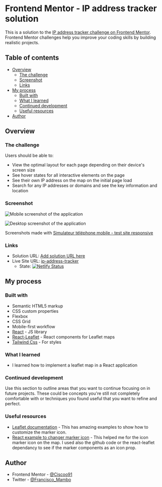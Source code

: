 # Frontend Mentor - IP address tracker solution

This is a solution to the [IP address tracker challenge on Frontend Mentor](https://www.frontendmentor.io/challenges/ip-address-tracker-I8-0yYAH0). Frontend Mentor challenges help you improve your coding skills by building realistic projects.

## Table of contents

- [Overview](#overview)
  - [The challenge](#the-challenge)
  - [Screenshot](#screenshot)
  - [Links](#links)
- [My process](#my-process)
  - [Built with](#built-with)
  - [What I learned](#what-i-learned)
  - [Continued development](#continued-development)
  - [Useful resources](#useful-resources)
- [Author](#author)

## Overview

### The challenge

Users should be able to:

- View the optimal layout for each page depending on their device's screen size
- See hover states for all interactive elements on the page
- See their own IP address on the map on the initial page load
- Search for any IP addresses or domains and see the key information and location

### Screenshot

![Mobile screenshot of the application](./src/assets/mobile.png)

![Desktop screenshot of the application](./src/assets/desktop.png)

Screenshots made with [Simulateur téléphone mobile - test site responsive](https://chrome.google.com/webstore/detail/mobile-simulator-responsi/ckejmhbmlajgoklhgbapkiccekfoccmk?hl=fr)

### Links

- Solution URL: [Add solution URL here](https://your-solution-url.com)
- Live Site URL: [ip-address-tracker](https://magenta-tartufo-78530b.netlify.app/)
  - State: [![Netlify Status](https://api.netlify.com/api/v1/badges/c0e7d3c4-c850-4094-90da-9aee81a18584/deploy-status)](https://app.netlify.com/sites/magenta-tartufo-78530b/deploys)

## My process

### Built with

- Semantic HTML5 markup
- CSS custom properties
- Flexbox
- CSS Grid
- Mobile-first workflow
- [React](https://reactjs.org/) - JS library
- [React-Leaflet](https://react-leaflet.js.org/) - React components for Leaflet maps
- [Tailwind Css](https://tailwindcss.com/) - For styles

### What I learned

- I learned how to implement a leaflet map in a React application

### Continued development

Use this section to outline areas that you want to continue focusing on in future projects. These could be concepts you're still not completely comfortable with or techniques you found useful that you want to refine and perfect.

### Useful resources

- [Leaflet documentation](https://leafletjs.com/examples/custom-icons/) - This has amazing examples to show how to customize the marker icon.
- [React example to changer marker icon](https://codewithwolf.com/how-to-change-marker-color-react-leaflet) - This helped me for the icon marker icon on the map. I used also the github code or the react-leaflet dependancy to see if the marker components as an icon prop.

## Author

- Frontend Mentor - [@Ciscoo91](https://www.frontendmentor.io/profile/Ciscoo91)
- Twitter - [@Francisco_Mambo](https://twitter.com/Francisco_Mambo)
